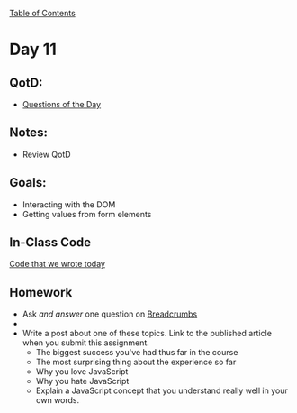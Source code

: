 [Table of Contents](/README.md)

# Day 11

## QotD:
* [Questions of the Day](http://www.classmarker.com/)

## Notes:
* Review QotD

## Goals:
* Interacting with the DOM
* Getting values from form elements

## In-Class Code
[Code that we wrote today](/notes/day-11/code)

## Homework
* Ask *and answer* one question on [Breadcrumbs](http://tiy.breadcrumbsqa.com/)
* 
* Write a post about one of these topics. Link to the published article when you submit this assignment.
	* The biggest success you've had thus far in the course
	* The most surprising thing about the experience so far
	* Why you love JavaScript
	* Why you hate JavaScript
	* Explain a JavaScript concept that you understand really well in your own words.